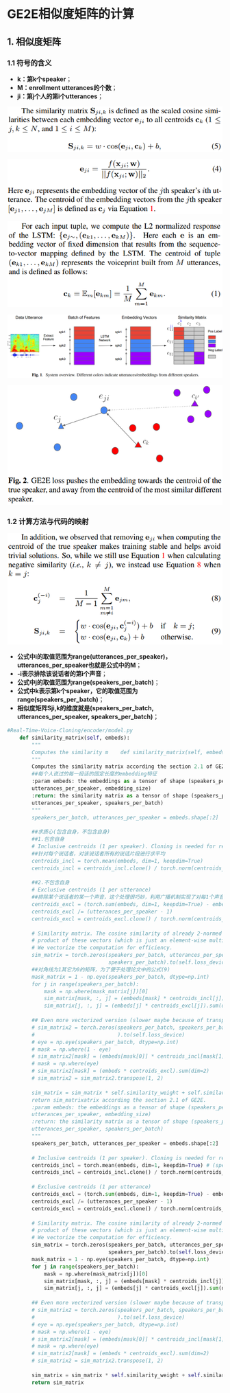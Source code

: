 # GE2E相似度矩阵的计算

## 1. 相似度矩阵

### 1.1 符号的含义

+ **k：第k个speaker**；
+ **M：enrollment utterances的个数**；
+ **ji：第j个人的第i个utterances**；

![GE2E相似度矩阵的计算-f1.png](https://github.com/xuewengeophysics/architect/blob/master/AI/greedyai/20201219_02Code_%E8%AF%B4%E8%AF%9D%E4%BA%BA%E7%89%B9%E5%BE%81%E6%8F%90%E5%8F%96%E6%8A%80%E6%9C%AF%E5%AE%9E%E7%8E%B0/figures/GE2E%E7%9B%B8%E4%BC%BC%E5%BA%A6%E7%9F%A9%E9%98%B5%E7%9A%84%E8%AE%A1%E7%AE%97-f1.png?raw=true)  



  ![GE2E相似度矩阵的计算-f2.png](https://github.com/xuewengeophysics/architect/blob/master/AI/greedyai/20201219_02Code_%E8%AF%B4%E8%AF%9D%E4%BA%BA%E7%89%B9%E5%BE%81%E6%8F%90%E5%8F%96%E6%8A%80%E6%9C%AF%E5%AE%9E%E7%8E%B0/figures/GE2E%E7%9B%B8%E4%BC%BC%E5%BA%A6%E7%9F%A9%E9%98%B5%E7%9A%84%E8%AE%A1%E7%AE%97-f2.png?raw=true)  



![GE2E相似度矩阵的计算-f3.png](https://github.com/xuewengeophysics/architect/blob/master/AI/greedyai/20201219_02Code_%E8%AF%B4%E8%AF%9D%E4%BA%BA%E7%89%B9%E5%BE%81%E6%8F%90%E5%8F%96%E6%8A%80%E6%9C%AF%E5%AE%9E%E7%8E%B0/figures/GE2E%E7%9B%B8%E4%BC%BC%E5%BA%A6%E7%9F%A9%E9%98%B5%E7%9A%84%E8%AE%A1%E7%AE%97-f3.png?raw=true)  



![GE2E相似度矩阵的计算-f4.png](https://github.com/xuewengeophysics/architect/blob/master/AI/greedyai/20201219_02Code_%E8%AF%B4%E8%AF%9D%E4%BA%BA%E7%89%B9%E5%BE%81%E6%8F%90%E5%8F%96%E6%8A%80%E6%9C%AF%E5%AE%9E%E7%8E%B0/figures/GE2E%E7%9B%B8%E4%BC%BC%E5%BA%A6%E7%9F%A9%E9%98%B5%E7%9A%84%E8%AE%A1%E7%AE%97-f4.png?raw=true)   



![GE2E相似度矩阵的计算-f5.png](https://github.com/xuewengeophysics/architect/blob/master/AI/greedyai/20201219_02Code_%E8%AF%B4%E8%AF%9D%E4%BA%BA%E7%89%B9%E5%BE%81%E6%8F%90%E5%8F%96%E6%8A%80%E6%9C%AF%E5%AE%9E%E7%8E%B0/figures/GE2E%E7%9B%B8%E4%BC%BC%E5%BA%A6%E7%9F%A9%E9%98%B5%E7%9A%84%E8%AE%A1%E7%AE%97-f5.png?raw=true)  

### 1.2 计算方法与代码的映射

![GE2E相似度矩阵的计算-f6.png](https://github.com/xuewengeophysics/architect/blob/master/AI/greedyai/20201219_02Code_%E8%AF%B4%E8%AF%9D%E4%BA%BA%E7%89%B9%E5%BE%81%E6%8F%90%E5%8F%96%E6%8A%80%E6%9C%AF%E5%AE%9E%E7%8E%B0/figures/GE2E%E7%9B%B8%E4%BC%BC%E5%BA%A6%E7%9F%A9%E9%98%B5%E7%9A%84%E8%AE%A1%E7%AE%97-f6.png?raw=true)  

+ **公式中i的取值范围为range(utterances_per_speaker)，utterances_per_speaker也就是公式中的M**；
+ **-i表示排除该说话者的第i个声音**；
+ **公式中j的取值范围为range(speakers_per_batch)**；
+ **公式中k表示第k个speaker，它的取值范围为range(speakers_per_batch)**；
+ **相似度矩阵Sji,k的维度就是(speakers_per_batch, utterances_per_speaker, speakers_per_batch)**；

```python
#Real-Time-Voice-Cloning/encoder/model.py
	def similarity_matrix(self, embeds):
        """
        Computes the similarity m    def similarity_matrix(self, embeds):
        """
        Computes the similarity matrix according the section 2.1 of GE2E.
        ##每个人说过的每一段话的固定长度的embedding特征
        :param embeds: the embeddings as a tensor of shape (speakers_per_batch, 
        utterances_per_speaker, embedding_size)
        :return: the similarity matrix as a tensor of shape (speakers_per_batch,
        utterances_per_speaker, speakers_per_batch)
        """
        speakers_per_batch, utterances_per_speaker = embeds.shape[:2]

        ##求质心(包含自身，不包含自身)
        ##1.包含自身
        # Inclusive centroids (1 per speaker). Cloning is needed for reverse differentiation       ##针对每个说话者进行处理
        ##针对每个说话者，对该说话者所有的说话片段进行求平均
        centroids_incl = torch.mean(embeds, dim=1, keepdim=True)                                   ##(speakers_per_batch, 1, embedding_size)
        centroids_incl = centroids_incl.clone() / torch.norm(centroids_incl, dim=2, keepdim=True)  ##(speakers_per_batch, 1, embedding_size)

        ##2.不包含自身
        # Exclusive centroids (1 per utterance)                                                    ##针对每个说话者的每个声音的处理
        ##排除某个说话者的某一个声音，这个处理很巧妙，利用广播机制实现了对每1个声音的处理
        centroids_excl = (torch.sum(embeds, dim=1, keepdim=True) - embeds)                         ##(speakers_per_batch, utterances_per_speaker, embedding_size)
        centroids_excl /= (utterances_per_speaker - 1)
        centroids_excl = centroids_excl.clone() / torch.norm(centroids_excl, dim=2, keepdim=True)  ##(speakers_per_batch, utterances_per_speaker, embedding_size)

        # Similarity matrix. The cosine similarity of already 2-normed vectors is simply the dot
        # product of these vectors (which is just an element-wise multiplication reduced by a sum).
        # We vectorize the computation for efficiency.
        sim_matrix = torch.zeros(speakers_per_batch, utterances_per_speaker,
                                 speakers_per_batch).to(self.loss_device)
        ##对角线为1其它为0的矩阵，为了便于处理论文中的公式(9)
        mask_matrix = 1 - np.eye(speakers_per_batch, dtype=np.int)
        for j in range(speakers_per_batch):
            mask = np.where(mask_matrix[j])[0]
            sim_matrix[mask, :, j] = (embeds[mask] * centroids_incl[j]).sum(dim=2)                  ##第j个说话者与其它说话者的cosine
            sim_matrix[j, :, j] = (embeds[j] * centroids_excl[j]).sum(dim=1)
        
        ## Even more vectorized version (slower maybe because of transpose)
        # sim_matrix2 = torch.zeros(speakers_per_batch, speakers_per_batch, utterances_per_speaker
        #                           ).to(self.loss_device)
        # eye = np.eye(speakers_per_batch, dtype=np.int)
        # mask = np.where(1 - eye)
        # sim_matrix2[mask] = (embeds[mask[0]] * centroids_incl[mask[1]]).sum(dim=2)
        # mask = np.where(eye)
        # sim_matrix2[mask] = (embeds * centroids_excl).sum(dim=2)
        # sim_matrix2 = sim_matrix2.transpose(1, 2)
        
        sim_matrix = sim_matrix * self.similarity_weight + self.similarity_bias
        return sim_matrixatrix according the section 2.1 of GE2E.
        :param embeds: the embeddings as a tensor of shape (speakers_per_batch, 
        utterances_per_speaker, embedding_size)
        :return: the similarity matrix as a tensor of shape (speakers_per_batch,
        utterances_per_speaker, speakers_per_batch)
        """
        speakers_per_batch, utterances_per_speaker = embeds.shape[:2]
        
        # Inclusive centroids (1 per speaker). Cloning is needed for reverse differentiation
        centroids_incl = torch.mean(embeds, dim=1, keepdim=True) # (speakers_per_batch, 1, embedding_size)
        centroids_incl = centroids_incl.clone() / torch.norm(centroids_incl, dim=2, keepdim=True)

        # Exclusive centroids (1 per utterance)
        centroids_excl = (torch.sum(embeds, dim=1, keepdim=True) - embeds)
        centroids_excl /= (utterances_per_speaker - 1)
        centroids_excl = centroids_excl.clone() / torch.norm(centroids_excl, dim=2, keepdim=True)

        # Similarity matrix. The cosine similarity of already 2-normed vectors is simply the dot
        # product of these vectors (which is just an element-wise multiplication reduced by a sum).
        # We vectorize the computation for efficiency.
        sim_matrix = torch.zeros(speakers_per_batch, utterances_per_speaker,
                                 speakers_per_batch).to(self.loss_device)
        mask_matrix = 1 - np.eye(speakers_per_batch, dtype=np.int)
        for j in range(speakers_per_batch):
            mask = np.where(mask_matrix[j])[0]
            sim_matrix[mask, :, j] = (embeds[mask] * centroids_incl[j]).sum(dim=2)
            sim_matrix[j, :, j] = (embeds[j] * centroids_excl[j]).sum(dim=1)
        
        ## Even more vectorized version (slower maybe because of transpose)
        # sim_matrix2 = torch.zeros(speakers_per_batch, speakers_per_batch, utterances_per_speaker
        #                           ).to(self.loss_device)
        # eye = np.eye(speakers_per_batch, dtype=np.int)
        # mask = np.where(1 - eye)
        # sim_matrix2[mask] = (embeds[mask[0]] * centroids_incl[mask[1]]).sum(dim=2)
        # mask = np.where(eye)
        # sim_matrix2[mask] = (embeds * centroids_excl).sum(dim=2)
        # sim_matrix2 = sim_matrix2.transpose(1, 2)
        
        sim_matrix = sim_matrix * self.similarity_weight + self.similarity_bias
        return sim_matrix
```

